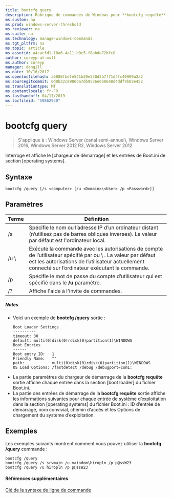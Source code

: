 ```yaml
---
title: bootcfg query
description: Rubrique de commandes de Windows pour **bootcfg requête** -requêtes et affiche le [chargeur de démarrage] et [systèmes d’exploitation] section entrées à partir du fichier Boot.ini.
ms.custom: na
ms.prod: windows-server-threshold
ms.reviewer: na
ms.suite: na
ms.technology: manage-windows-commands
ms.tgt_pltfrm: na
ms.topic: article
ms.assetid: a4cacfd1-10a6-4a11-b0c5-f8abde72bfc8
author: coreyp-at-msft
ms.author: coreyp
manager: dongill
ms.date: 10/16/2017
ms.openlocfilehash: a6886fbdfe541b39e530d2b7f71d4fc40909a2a2
ms.sourcegitcommit: 0d0b32c8986ba7db9536e0b8648d4ddf9b03e452
ms.translationtype: MT
ms.contentlocale: fr-FR
ms.lasthandoff: 04/17/2019
ms.locfileid: "59862930"
---
```

# <a name="bootcfg-query"></a>bootcfg query

>S'applique à : Windows Server (canal semi-annuel), Windows Server 2016, Windows Server 2012 R2, Windows Server 2012

Interroge et affiche le [chargeur de démarrage] et les entrées de Boot.ini de section [operating systems].

## <a name="syntax"></a>Syntaxe
```
bootcfg /query [/s <computer> [/u <Domain>\<User> /p <Password>]]
```
## <a name="parameters"></a>Paramètres
|Terme|Définition|
|----|-------|
|/s <computer>|Spécifie le nom ou l’adresse IP d’un ordinateur distant (n’utilisez pas de barres obliques inverses). La valeur par défaut est l'ordinateur local.|
|/u <Domain>\\<User>|Exécute la commande avec les autorisations de compte de l’utilisateur spécifié par <User>ou <Domain> \\ <User>. La valeur par défaut est les autorisations de l’utilisateur actuellement connecté sur l’ordinateur exécutant la commande.|
|/p <Password>|Spécifie le mot de passe du compte d’utilisateur qui est spécifié dans le **/u** paramètre.|
|/?|Affiche l'aide à l'invite de commandes.|
##### <a name="remarks"></a>Notes
-   Voici un exemple de **bootcfg /query** sortie :
    ```
    Boot Loader Settings
    ----------
    timeout: 30
    default: multi(0)disk(0)rdisk(0)partition(1)\WINDOWS
    Boot Entries
    ------
    Boot entry ID:   1
    Friendly Name:   ""
    path:            multi(0)disk(0)rdisk(0)partition(1)\WINDOWS
    OS Load Options: /fastdetect /debug /debugport=com1:
    ```
-   La partie paramètres du chargeur de démarrage de la **bootcfg requête** sortie affiche chaque entrée dans la section [boot loader] du fichier Boot.ini.
-   La partie des entrées de démarrage de la **bootcfg requête** sortie affiche les informations suivantes pour chaque entrée de système d’exploitation dans la section [operating systems] du fichier Boot.ini : ID d’entrée de démarrage, nom convivial, chemin d’accès et les Options de chargement du système d’exploitation.
## <a name="BKMK_examples"></a>Exemples
Les exemples suivants montrent comment vous pouvez utiliser la **bootcfg /query** commande :
```
bootcfg /query
bootcfg /query /s srvmain /u maindom\hiropln /p p@ssW23
bootcfg /query /u hiropln /p p@ssW23
```
#### <a name="additional-references"></a>Références supplémentaires
[Clé de la syntaxe de ligne de commande](command-line-syntax-key.md)
